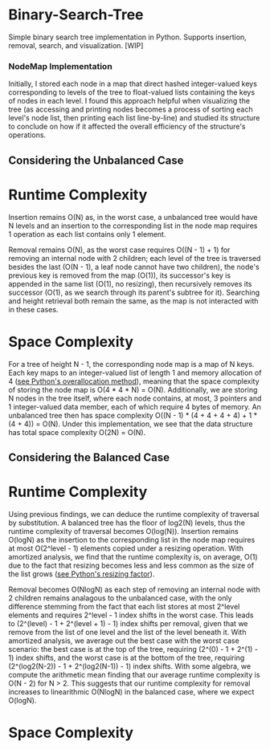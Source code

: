 # Binary-Search-Tree
Simple binary search tree implementation in Python. Supports insertion, removal, search, and visualization. [WIP]

### NodeMap Implementation
Initially, I stored each node in a map that direct hashed integer-valued keys corresponding to levels of the tree to float-valued lists containing the keys of nodes in each level. I found this approach helpful when visualizing the tree (as accessing and printing nodes becomes a process of sorting each level's node list, then printing each list line-by-line) and studied its structure to conclude on how if it affected the overall efficiency of the structure's operations.

## Considering the Unbalanced Case

# Runtime Complexity
Insertion remains O(N) as, in the worst case, a unbalanced tree would have N levels and an insertion to the corresponding list in the node map requires 1 operation as each list contains only 1 element. 

Removal remains O(N), as the worst case requires O((N - 1) + 1) for removing an internal node with 2 children; each level of the tree is traversed besides the last (O(N - 1), a leaf node cannot have two children), the node's previous key is removed from the map (O(1)), its successor's key is appended in the same list (O(1), no resizing), then recursively removes its successor (O(1), as we search through its parent's subtree for it). Searching and height retrieval both remain the same, as the map is not interacted with in these cases.

# Space Complexity
For a tree of height N - 1, the corresponding node map is a map of N keys. Each key maps to an integer-valued list of length 1 and memory allocation of 4 ([see Python's overallocation method](https://github.com/python/cpython/blob/main/Objects/listobject.c#L46C11-L98)), meaning that the space complexity of storing the node map is O(4 * 4 * N) = O(N). Additionally, we are storing N nodes in the tree itself, where each node contains, at most, 3 pointers and 1 integer-valued data member, each of which require 4 bytes of memory. An unbalanced tree then has space complexity O((N - 1) * (4 + 4 + 4 + 4) + 1 * (4 + 4)) = O(N). Under this implementation, we see that the data structure has total space complexity O(2N) = O(N).

## Considering the Balanced Case

# Runtime Complexity
Using previous findings, we can deduce the runtime complexity of traversal by substitution. A balanced tree has the floor of log2(N) levels, thus the runtime complexity of traversal becomes O(log(N)). Insertion remains O(logN) as the insertion to the corresponding list in the node map requires at most O(2^level - 1) elements copied under a resizing operation. With amortized analysis, we find that the runtime complexity is, on average, O(1) due to the fact that resizing becomes less and less common as the size of the list grows ([see Python's resizing factor](https://github.com/python/cpython/blob/main/Objects/listobject.c#L46C11-L98)). 

Removal becomes O(NlogN) as each step of removing an internal node with 2 children remains analagous to the unbalanced case, with the only difference stemming from the fact that each list stores at most 2^level elements and requires 2^level - 1 index shifts in the worst case. This leads to (2^(level) - 1 + 2^(level + 1) - 1) index shifts per removal, given that we remove from the list of one level and the list of the level beneath it. With amortized analysis, we average out the best case with the worst case scenario: the best case is at the top of the tree, requiring (2^(0) - 1 + 2^(1) - 1) index shifts, and the worst case is at the bottom of the tree, requiring (2^(log2(N-2)) - 1 + 2^(log2(N-1)) - 1) index shifts. With some algebra, we compute the arithmetic mean finding that our average runtime complexity is O(N - 2) for N > 2. This suggests that our runtime complexity for removal increases to linearithmic O(NlogN) in the balanced case, where we expect O(logN).

# Space Complexity
